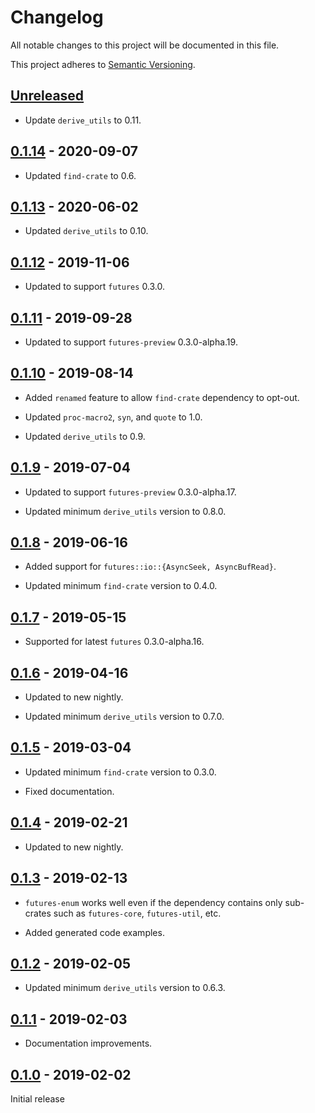 # Changelog

All notable changes to this project will be documented in this file.

This project adheres to [Semantic Versioning](https://semver.org).

## [Unreleased]

* Update `derive_utils` to 0.11.

## [0.1.14] - 2020-09-07

* Updated `find-crate` to 0.6.

## [0.1.13] - 2020-06-02

* Updated `derive_utils` to 0.10.

## [0.1.12] - 2019-11-06

* Updated to support `futures` 0.3.0.

## [0.1.11] - 2019-09-28

* Updated to support `futures-preview` 0.3.0-alpha.19.

## [0.1.10] - 2019-08-14

* Added `renamed` feature to allow `find-crate` dependency to opt-out.

* Updated `proc-macro2`, `syn`, and `quote` to 1.0.

* Updated `derive_utils` to 0.9.

## [0.1.9] - 2019-07-04

* Updated to support `futures-preview` 0.3.0-alpha.17.

* Updated minimum `derive_utils` version to 0.8.0.

## [0.1.8] - 2019-06-16

* Added support for `futures::io::{AsyncSeek, AsyncBufRead}`.

* Updated minimum `find-crate` version to 0.4.0.

## [0.1.7] - 2019-05-15

* Supported for latest `futures` 0.3.0-alpha.16.

## [0.1.6] - 2019-04-16

* Updated to new nightly.

* Updated minimum `derive_utils` version to 0.7.0.

## [0.1.5] - 2019-03-04

* Updated minimum `find-crate` version to 0.3.0.

* Fixed documentation.

## [0.1.4] - 2019-02-21

* Updated to new nightly.

## [0.1.3] - 2019-02-13

* `futures-enum` works well even if the dependency contains only sub-crates such as `futures-core`, `futures-util`, etc.

* Added generated code examples.

## [0.1.2] - 2019-02-05

* Updated minimum `derive_utils` version to 0.6.3.

## [0.1.1] - 2019-02-03

* Documentation improvements.

## [0.1.0] - 2019-02-02

Initial release

[Unreleased]: https://github.com/taiki-e/futures-enum/compare/v0.1.14...HEAD
[0.1.14]: https://github.com/taiki-e/futures-enum/compare/v0.1.13...v0.1.14
[0.1.13]: https://github.com/taiki-e/futures-enum/compare/v0.1.12...v0.1.13
[0.1.12]: https://github.com/taiki-e/futures-enum/compare/v0.1.11...v0.1.12
[0.1.11]: https://github.com/taiki-e/futures-enum/compare/v0.1.10...v0.1.11
[0.1.10]: https://github.com/taiki-e/futures-enum/compare/v0.1.9...v0.1.10
[0.1.9]: https://github.com/taiki-e/futures-enum/compare/v0.1.8...v0.1.9
[0.1.8]: https://github.com/taiki-e/futures-enum/compare/v0.1.7...v0.1.8
[0.1.7]: https://github.com/taiki-e/futures-enum/compare/v0.1.6...v0.1.7
[0.1.6]: https://github.com/taiki-e/futures-enum/compare/v0.1.5...v0.1.6
[0.1.5]: https://github.com/taiki-e/futures-enum/compare/v0.1.4...v0.1.5
[0.1.4]: https://github.com/taiki-e/futures-enum/compare/v0.1.3...v0.1.4
[0.1.3]: https://github.com/taiki-e/futures-enum/compare/v0.1.2...v0.1.3
[0.1.2]: https://github.com/taiki-e/futures-enum/compare/v0.1.1...v0.1.2
[0.1.1]: https://github.com/taiki-e/futures-enum/compare/v0.1.0...v0.1.1
[0.1.0]: https://github.com/taiki-e/futures-enum/releases/tag/v0.1.0
